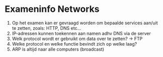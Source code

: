 # Exameninfo Networks

1. Op het examen kan er gevraagd worden om bepaalde services aan/uit te zetten, zoals: HTTP, DNS etc...
2. IP-adressen kunnen toekennen aan namen adhv DNS via de server 
3. Welk protocol wordt er gebruikt om data over te zetten? -> FTP
4. Welke protocol en welke functie bevindt zich op welke laag?
5. ARP is altijd naar alle computers (broadcast)